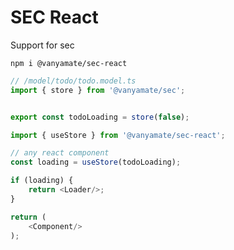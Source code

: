 # SEC React

Support for sec

```
npm i @vanyamate/sec-react
```

```typescript
// /model/todo/todo.model.ts
import { store } from '@vanyamate/sec';


export const todoLoading = store(false);
```

```typescript jsx
import { useStore } from '@vanyamate/sec-react';

// any react component
const loading = useStore(todoLoading);

if (loading) {
    return <Loader/>;
}

return (
    <Component/>
);
```
